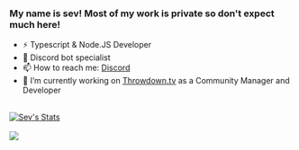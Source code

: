 ### My name is sev! Most of my work is private so don't expect much here!
  - ⚡ Typescript & Node.JS Developer
  - 🤖 Discord bot specialist
  - 📫 How to reach me: [Discord](https://discord.com/users/258757935377809409)
  - 🔭 I’m currently working on [Throwdown.tv](https://throwdown.tv) as a Community Manager and Developer
  <br>
<a href="https://github.com/sev-ofc">
  <img align="center" src="https://github-readme-stats.vercel.app/api?username=sev-ofc&show_icons=true&include_all_commits=true&show_icons=true&title_color=fff&icon_color=79ff97&text_color=9f9f9f&bg_color=151515" alt="Sev's Stats" />
</a>
<br><br>
<a href="https://github.com/sev-ofc?tab=repositories">
  <img align="center" src="https://github-readme-stats.vercel.app/api/top-langs/?username=sev-ofc&layout=compact&show_icons=true&title_color=fff&icon_color=79ff97&text_color=9f9f9f&bg_color=151515" />
</a>
<br>


